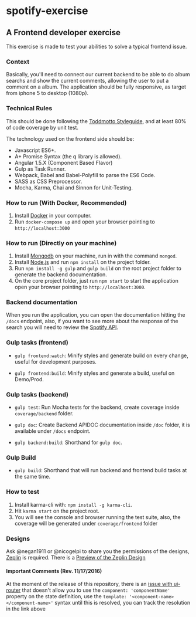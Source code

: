 # spotify-exercise
## A Frontend developer exercise

This exercise is made to test your abilities to solve a typical frontend issue.

### Context

Basically, you'll need to connect our current backend to be able to do album searchs and show the current comments, allowing the user to put a comment on a album.
The application should be fully responsive, as target from iphone 5 to desktop (1080p).

### Technical Rules

This should be done following the [Toddmotto Styleguide](https://github.com/toddmotto/angular-styleguide), and at least 80% of code coverage by unit test.

The technology used on the frontend side should be:
* Javascript ES6+.
* A+ Promise Syntax (the q library is allowed).
* Angular 1.5.X (Component Based Flavor)
* Gulp as Task Runner.
* Webpack, Babel and Babel-Polyfill to parse the ES6 Code.
* SASS as CSS Preprocessor.
* Mocha, Karma, Chai and Sinnon for Unit-Testing.

### How to run (With Docker, Recommended)
1. Install [Docker](https://www.docker.com/) in your computer.
2. Run `docker-compose up` and open your browser pointing to `http://localhost:3000`

### How to run (Directly on your machine)
1. Install [Mongodb](https://www.mongodb.com/) on your machine, run in with the command `mongod`.
2. Install [Node.js](https://nodejs.org/) and run `npm install` on the project folder.
3. Run `npm install -g gulp` and `gulp build` on the root project folder to generate the backend documentation.
4. On the core project folder, just run `npm start` to start the application open your browser pointing to `http://localhost:3000`.

### Backend documentation
When you run the application, you can open the documentation hitting the `/docs` endpoint, also, if you want to see more about the response of the search you will need to review the [Spotify API](https://developer.spotify.com/web-api/search-item/).

### Gulp tasks (frontend)
* `gulp frontend:watch`: Minify styles and generate build on every change, useful for development purposes.

* `gulp frontend:build`: Minify styles and generate a build, useful on Demo/Prod.

### Gulp tasks (backend)
* `gulp test`: Run Mocha tests for the backend, create coverage inside `coverage/backend` folder.

* `gulp doc`: Create Backend APIDOC documentation inside `/doc` folder, it is available under `/docs` endpoint.

* `gulp backend:build`: Shorthand for `gulp doc`.

### Gulp Build
* `gulp build`: Shorthand that will run backend and frontend build tasks at the same time.

### How to test
1. Install karma-cli with: `npm install -g karma-cli`.
2. Hit `karma start` on the project root.
3. You will see the console and browser running the test suite, also, the coverage will be generated under `coverage/frontend` folder

### Designs
Ask @negan1911 or @nicogelpi to share you the permissions of the designs, [Zeplin](https://zeplin.io/) is required.
There is a [Preview of the Zeplin Design](https://scene.zeplin.io/project/582b01162ad47b3e76efd0e7)

#### Important Comments (Rev. 11/17/2016)
At the moment of the release of this repository, there is an [issue with ui-router](https://github.com/angular-ui/ui-router/issues/2627) that doesn't allow you to use the `component: 'componentName'` property on the state definition, use the `template: '<component-name></component-name>'` syntax until this is resolved, you can track the resolution in the link above
